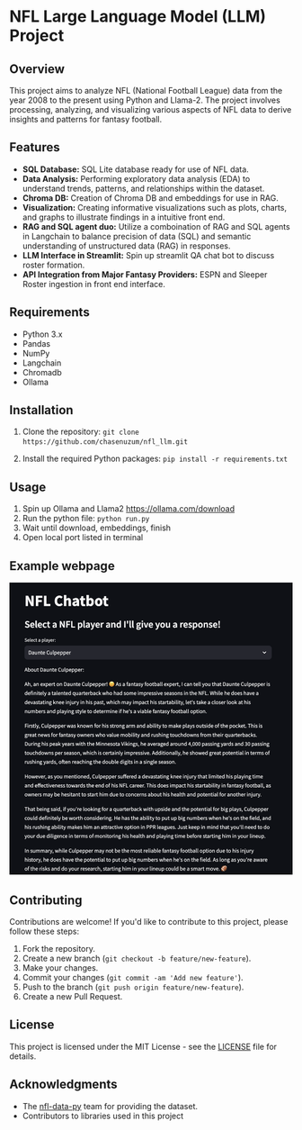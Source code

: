 # NFL Large Language Model (LLM) Project

## Overview
This project aims to analyze NFL (National Football League) data from the year 2008 to the present using Python and Llama-2. The project involves processing, analyzing, and visualizing various aspects of NFL data to derive insights and patterns for fantasy football.

## Features
- **SQL Database:** SQL Lite database ready for use of NFL data.
- **Data Analysis:** Performing exploratory data analysis (EDA) to understand trends, patterns, and relationships within the dataset.
- **Chroma DB:** Creation of Chroma DB and embeddings for use in RAG.
- **Visualization:** Creating informative visualizations such as plots, charts, and graphs to illustrate findings in a intuitive front end.
- **RAG and SQL agent duo:** Utilize a comboination of RAG and SQL agents in Langchain to balance precision of data (SQL) and semantic understanding of unstructured data (RAG) in responses.
- **LLM Interface in Streamlit:** Spin up streamlit QA chat bot to discuss roster formation.
- **API Integration from Major Fantasy Providers:** ESPN and Sleeper Roster ingestion in front end interface.

## Requirements
- Python 3.x
- Pandas
- NumPy
- Langchain
- Chromadb
- Ollama

## Installation
1. Clone the repository:
`git clone https://github.com/chasenuzum/nfl_llm.git`

2. Install the required Python packages:
`pip install -r requirements.txt`


## Usage
1. Spin up Ollama and Llama2 https://ollama.com/download
2. Run the python file:
`python run.py`
3. Wait until download, embeddings, finish
4. Open local port listed in terminal

## Example webpage
![Alt text](nfl_screen.png)

## Contributing
Contributions are welcome! If you'd like to contribute to this project, please follow these steps:
1. Fork the repository.
2. Create a new branch (`git checkout -b feature/new-feature`).
3. Make your changes.
4. Commit your changes (`git commit -am 'Add new feature'`).
5. Push to the branch (`git push origin feature/new-feature`).
6. Create a new Pull Request.

## License
This project is licensed under the MIT License - see the [LICENSE](LICENSE) file for details.

## Acknowledgments
- The [nfl-data-py](https://pypi.org/project/nfl-data-py/) team for providing the dataset.
- Contributors to libraries used in this project